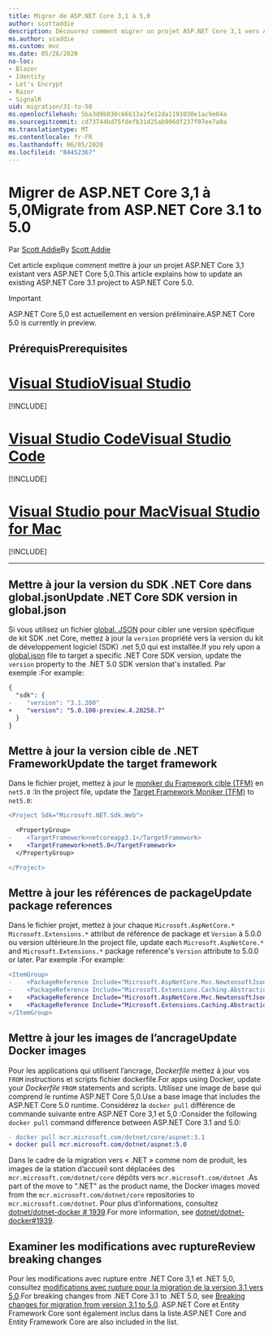 ```yaml
---
title: Migrer de ASP.NET Core 3,1 à 5,0
author: scottaddie
description: Découvrez comment migrer un projet ASP.NET Core 3,1 vers ASP.NET Core 5,0.
ms.author: scaddie
ms.custom: mvc
ms.date: 05/26/2020
no-loc:
- Blazor
- Identity
- Let's Encrypt
- Razor
- SignalR
uid: migration/31-to-50
ms.openlocfilehash: 5ba3d9b030c66613a2fe12da1191030e1ac9e04a
ms.sourcegitcommit: cd73744bd75fdefb31d25ab906df237f07ee7a0a
ms.translationtype: MT
ms.contentlocale: fr-FR
ms.lasthandoff: 06/05/2020
ms.locfileid: "84452367"
---
```

# <a name="migrate-from-aspnet-core-31-to-50"></a><span data-ttu-id="bdbb4-103">Migrer de ASP.NET Core 3,1 à 5,0</span><span class="sxs-lookup"><span data-stu-id="bdbb4-103">Migrate from ASP.NET Core 3.1 to 5.0</span></span>

<span data-ttu-id="bdbb4-104">Par [Scott Addie](https://github.com/scottaddie)</span><span class="sxs-lookup"><span data-stu-id="bdbb4-104">By [Scott Addie](https://github.com/scottaddie)</span></span>

<span data-ttu-id="bdbb4-105">Cet article explique comment mettre à jour un projet ASP.NET Core 3,1 existant vers ASP.NET Core 5,0.</span><span class="sxs-lookup"><span data-stu-id="bdbb4-105">This article explains how to update an existing ASP.NET Core 3.1 project to ASP.NET Core 5.0.</span></span>

> [!IMPORTANT]
> <span data-ttu-id="bdbb4-106">ASP.NET Core 5,0 est actuellement en version préliminaire.</span><span class="sxs-lookup"><span data-stu-id="bdbb4-106">ASP.NET Core 5.0 is currently in preview.</span></span>

## <a name="prerequisites"></a><span data-ttu-id="bdbb4-107">Prérequis</span><span class="sxs-lookup"><span data-stu-id="bdbb4-107">Prerequisites</span></span>

# <a name="visual-studio"></a>[<span data-ttu-id="bdbb4-108">Visual Studio</span><span class="sxs-lookup"><span data-stu-id="bdbb4-108">Visual Studio</span></span>](#tab/visual-studio)

[!INCLUDE[](~/includes/net-core-prereqs-vs-5.0.md)]

# <a name="visual-studio-code"></a>[<span data-ttu-id="bdbb4-109">Visual Studio Code</span><span class="sxs-lookup"><span data-stu-id="bdbb4-109">Visual Studio Code</span></span>](#tab/visual-studio-code)

[!INCLUDE[](~/includes/net-core-prereqs-vsc-5.0.md)]

# <a name="visual-studio-for-mac"></a>[<span data-ttu-id="bdbb4-110">Visual Studio pour Mac</span><span class="sxs-lookup"><span data-stu-id="bdbb4-110">Visual Studio for Mac</span></span>](#tab/visual-studio-mac)

[!INCLUDE[](~/includes/net-core-prereqs-mac-5.0.md)]

---

## <a name="update-net-core-sdk-version-in-globaljson"></a><span data-ttu-id="bdbb4-111">Mettre à jour la version du SDK .NET Core dans global.json</span><span class="sxs-lookup"><span data-stu-id="bdbb4-111">Update .NET Core SDK version in global.json</span></span>

<span data-ttu-id="bdbb4-112">Si vous utilisez un fichier [global. JSON](/dotnet/core/tools/global-json) pour cibler une version spécifique de kit SDK .net Core, mettez à jour la `version` propriété vers la version du kit de développement logiciel (SDK) .net 5,0 qui est installée.</span><span class="sxs-lookup"><span data-stu-id="bdbb4-112">If you rely upon a [global.json](/dotnet/core/tools/global-json) file to target a specific .NET Core SDK version, update the `version` property to the .NET 5.0 SDK version that's installed.</span></span> <span data-ttu-id="bdbb4-113">Par exemple :</span><span class="sxs-lookup"><span data-stu-id="bdbb4-113">For example:</span></span>

```diff
{
  "sdk": {
-    "version": "3.1.200"
+    "version": "5.0.100-preview.4.20258.7"
  }
}
```

## <a name="update-the-target-framework"></a><span data-ttu-id="bdbb4-114">Mettre à jour la version cible de .NET Framework</span><span class="sxs-lookup"><span data-stu-id="bdbb4-114">Update the target framework</span></span>

<span data-ttu-id="bdbb4-115">Dans le fichier projet, mettez à jour le [moniker du Framework cible (TFM)](/dotnet/standard/frameworks) en `net5.0` :</span><span class="sxs-lookup"><span data-stu-id="bdbb4-115">In the project file, update the [Target Framework Moniker (TFM)](/dotnet/standard/frameworks) to `net5.0`:</span></span>

```diff
<Project Sdk="Microsoft.NET.Sdk.Web">

  <PropertyGroup>
-    <TargetFramework>netcoreapp3.1</TargetFramework>
+    <TargetFramework>net5.0</TargetFramework>
  </PropertyGroup>

</Project>
```

## <a name="update-package-references"></a><span data-ttu-id="bdbb4-116">Mettre à jour les références de package</span><span class="sxs-lookup"><span data-stu-id="bdbb4-116">Update package references</span></span>

<span data-ttu-id="bdbb4-117">Dans le fichier projet, mettez à jour chaque `Microsoft.AspNetCore.*` `Microsoft.Extensions.*` attribut de référence de package et `Version` à 5.0.0 ou version ultérieure.</span><span class="sxs-lookup"><span data-stu-id="bdbb4-117">In the project file, update each `Microsoft.AspNetCore.*` and `Microsoft.Extensions.*` package reference's `Version` attribute to 5.0.0 or later.</span></span> <span data-ttu-id="bdbb4-118">Par exemple :</span><span class="sxs-lookup"><span data-stu-id="bdbb4-118">For example:</span></span>

```diff
<ItemGroup>
-    <PackageReference Include="Microsoft.AspNetCore.Mvc.NewtonsoftJson" Version="3.1.2" />
-    <PackageReference Include="Microsoft.Extensions.Caching.Abstractions" Version="3.1.2" />
+    <PackageReference Include="Microsoft.AspNetCore.Mvc.NewtonsoftJson" Version="5.0.0-preview.4.20257.10" />
+    <PackageReference Include="Microsoft.Extensions.Caching.Abstractions" Version="5.0.0-preview.4.20251.6" />
</ItemGroup>
```

## <a name="update-docker-images"></a><span data-ttu-id="bdbb4-119">Mettre à jour les images de l’ancrage</span><span class="sxs-lookup"><span data-stu-id="bdbb4-119">Update Docker images</span></span>

<span data-ttu-id="bdbb4-120">Pour les applications qui utilisent l’ancrage, *Dockerfile* mettez à jour vos `FROM` instructions et scripts fichier dockerfile.</span><span class="sxs-lookup"><span data-stu-id="bdbb4-120">For apps using Docker, update your *Dockerfile* `FROM` statements and scripts.</span></span> <span data-ttu-id="bdbb4-121">Utilisez une image de base qui comprend le runtime ASP.NET Core 5,0.</span><span class="sxs-lookup"><span data-stu-id="bdbb4-121">Use a base image that includes the ASP.NET Core 5.0 runtime.</span></span> <span data-ttu-id="bdbb4-122">Considérez la `docker pull` différence de commande suivante entre ASP.NET Core 3,1 et 5,0 :</span><span class="sxs-lookup"><span data-stu-id="bdbb4-122">Consider the following `docker pull` command difference between ASP.NET Core 3.1 and 5.0:</span></span>

```diff
- docker pull mcr.microsoft.com/dotnet/core/aspnet:3.1
+ docker pull mcr.microsoft.com/dotnet/aspnet:5.0
```

<span data-ttu-id="bdbb4-123">Dans le cadre de la migration vers « .NET » comme nom de produit, les images de la station d’accueil sont déplacées des `mcr.microsoft.com/dotnet/core` dépôts vers `mcr.microsoft.com/dotnet` .</span><span class="sxs-lookup"><span data-stu-id="bdbb4-123">As part of the move to ".NET" as the product name, the Docker images moved from the `mcr.microsoft.com/dotnet/core` repositories to `mcr.microsoft.com/dotnet`.</span></span> <span data-ttu-id="bdbb4-124">Pour plus d’informations, consultez [dotnet/dotnet-docker # 1939](https://github.com/dotnet/dotnet-docker/issues/1939).</span><span class="sxs-lookup"><span data-stu-id="bdbb4-124">For more information, see [dotnet/dotnet-docker#1939](https://github.com/dotnet/dotnet-docker/issues/1939).</span></span>

## <a name="review-breaking-changes"></a><span data-ttu-id="bdbb4-125">Examiner les modifications avec rupture</span><span class="sxs-lookup"><span data-stu-id="bdbb4-125">Review breaking changes</span></span>

<span data-ttu-id="bdbb4-126">Pour les modifications avec rupture entre .NET Core 3,1 et .NET 5,0, consultez [modifications avec rupture pour la migration de la version 3,1 vers 5,0](/dotnet/core/compatibility/3.1-5.0).</span><span class="sxs-lookup"><span data-stu-id="bdbb4-126">For breaking changes from .NET Core 3.1 to .NET 5.0, see [Breaking changes for migration from version 3.1 to 5.0](/dotnet/core/compatibility/3.1-5.0).</span></span> <span data-ttu-id="bdbb4-127">ASP.NET Core et Entity Framework Core sont également inclus dans la liste.</span><span class="sxs-lookup"><span data-stu-id="bdbb4-127">ASP.NET Core and Entity Framework Core are also included in the list.</span></span>

